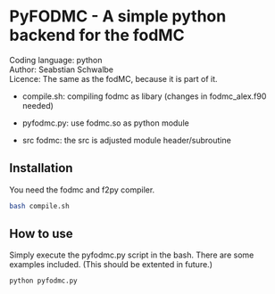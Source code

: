 # PyFODMC - A simple python backend for the fodMC 
Coding language: python  
Author: Seabstian Schwalbe  
Licence: The same as the fodMC, because it is part of it. 

* compile.sh:   compiling fodmc as libary (changes in fodmc_alex.f90 needed)
                
* pyfodmc.py:  use fodmc.so as python module 
* src fodmc:    the src is adjusted module header/subroutine 

## Installation 
You need the fodmc and f2py compiler. 
```bash 
bash compile.sh
```

## How to use 
Simply execute the pyfodmc.py script in the bash. There are some examples 
included. (This should be extented in future.) 

```bash 
python pyfodmc.py
```
